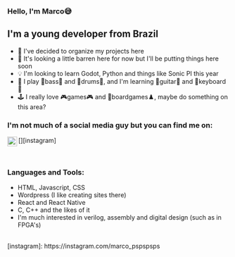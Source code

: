 ### Hello, I'm Marco😅

## I'm a young developer from Brazil

- 💬 I've decided to organize my projects here
- 🐢 It's looking a little barren here for now but I'll be putting things here soon
- 💡 I'm looking to learn Godot, Python and things like Sonic PI this year
- 🎼 I play 🎸bass🎸 and 🥁drums🥁, and I'm learning 🎸guitar🎸 and 🎹keyboard🎹
- 🕹️ I really love 🎮games🎮 and 🎲boardgames♟️, maybe do something on this area?

### I'm not much of a social media guy but you can find me on:

[<img align="left" alt="marco_pspspsps| Instagram" width="22px" src="https://cdn.jsdelivr.net/npm/simple-icons@v3/icons/instagram.svg" />][instagram]

<br />

### Languages and Tools:

- HTML, Javascript, CSS
- Wordpress (I like creating sites there)
- React and React Native
- C, C++ and the likes of it
- I'm much interested in verilog, assembly and digital design (such as in FPGA's)

<br />
[instagram]: https://instagram.com/marco_pspspsps
